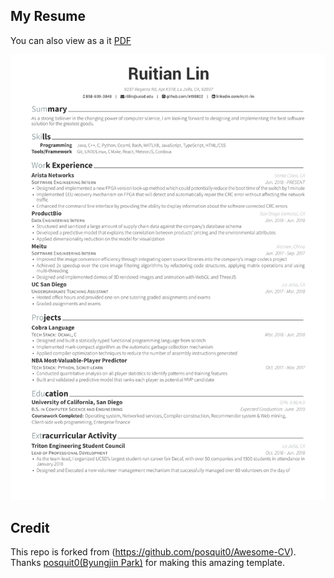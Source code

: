 ## My Resume

You can also view as a it [PDF](https://raw.githubusercontent.com/lrt98802/Awesome-CV/master/examples/Ruitian_Lin_Resume.pdf)

[![Résumé](https://raw.githubusercontent.com/lrt98802/Awesome-CV/master/examples/Ruitian_Lin_Resume.png)](https://raw.githubusercontent.com/lrt98802/Awesome-CV/master/examples/Ruitian_Lin_Resume.pdf)


## Credit

This repo is forked from (https://github.com/posquit0/Awesome-CV). Thanks [posquit0(Byungjin Park)](https://github.com/posquit0) for making this amazing template. 